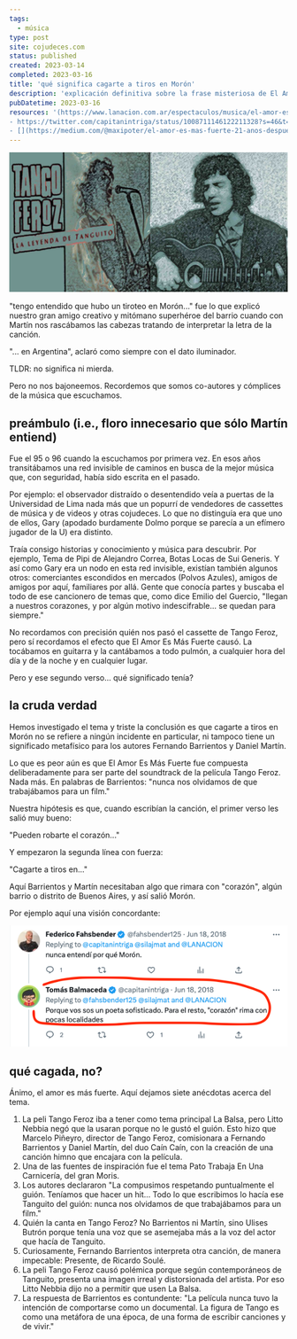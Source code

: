 ```yaml
---
tags:
  - música
type: post
site: cojudeces.com
status: published
created: 2023-03-14
completed: 2023-03-16
title: 'qué significa cagarte a tiros en Morón'
description: 'explicación definitiva sobre la frase misteriosa de El Amor Es Más Fuerte'
pubDatetime: 2023-03-16
resources: '(https://www.lanacion.com.ar/espectaculos/musica/el-amor-es-mas-fuerte-como-una-pelea-por-tanguito-creo-un-hit-nid2143120/)
- https://twitter.com/capitanintriga/status/1008711146122211328?s=46&t=4P7hYhXNTXgPw6O3s0Qw8Q
- [](https://medium.com/@maxipoter/el-amor-es-mas-fuerte-21-anos-despues-e006eb7d2c9)'
---
```

![](../../assets/images/2023/2023-03-Tanguito.jpg)

"tengo entendido que hubo un tiroteo en Morón..." fue lo que explicó nuestro gran amigo creativo y mitómano superhéroe del barrio cuando con Martín nos rascábamos las cabezas tratando de interpretar la letra de la canción.

"... en Argentina", aclaró como siempre con el dato iluminador.

TLDR: no significa ni mierda.

Pero no nos bajoneemos. Recordemos que somos co-autores y cómplices de la música que escuchamos. 

## preámbulo (i.e., floro innecesario que sólo Martín entiend)
Fue el 95 o 96 cuando la escuchamos por primera vez. En esos años transitábamos una red invisible de caminos en busca de la mejor música que, con seguridad, había sido escrita en el pasado. 

Por ejemplo: el observador distraído o desentendido veía a puertas de la Universidad de Lima nada más que un popurrí de vendedores de cassettes de música y de videos y otras cojudeces. Lo que no distinguía era que uno de ellos, Gary (apodado burdamente Dolmo porque se parecía a un efímero jugador de la U) era distinto. 

Traía consigo historias y conocimiento y música para descubrir. Por ejemplo, Tema de Pipi de Alejandro Correa, Botas Locas de Sui Generis.
Y así como Gary era un nodo en esta red invisible, existían también algunos otros: comerciantes escondidos en mercados (Polvos Azules), amigos de amigos por aquí, familiares por allá. Gente que conocía partes y buscaba el todo de ese cancionero de temas que, como dice Emilio del Guercio, "llegan a nuestros corazones, y por algún motivo indescifrable... se quedan para siempre."

No recordamos con precisión quién nos pasó el cassette de Tango Feroz, pero sí recordamos el efecto que El Amor Es Más Fuerte causó. La tocábamos en guitarra y la cantábamos a todo pulmón, a cualquier hora del día y de la noche y en cualquier lugar.

Pero y ese segundo verso... qué significado tenía?

## la cruda verdad
Hemos investigado el tema y triste la conclusión es que cagarte a tiros en Morón no se refiere a ningún incidente en particular, ni tampoco tiene un significado metafísico para los autores Fernando Barrientos y Daniel Martín. 

Lo que es peor aún es que El Amor Es Más Fuerte fue compuesta deliberadamente para ser parte del soundtrack de la película Tango Feroz. Nada más. En palabras de Barrientos: "nunca nos olvidamos de que trabajábamos para un film."

Nuestra hipótesis es que, cuando escribían la canción, el primer verso les salió muy bueno:

"Pueden robarte el corazón..."

Y empezaron la segunda línea con fuerza:

"Cagarte a tiros en..."

Aquí Barrientos y Martín necesitaban algo que rimara con "corazón", algún barrio o distrito de Buenos Aires, y así salió Morón.

Por ejemplo aquí una visión concordante:

![](../../assets/images/2023/2023-03-Tweet-sobre-moron.png)

## qué cagada, no?
Ánimo, el amor es más fuerte. Aquí dejamos siete anécdotas acerca del tema.

1. La peli Tango Feroz iba a tener como tema principal La Balsa, pero Litto Nebbia negó que la usaran porque no le gustó el guión. Esto hizo que Marcelo Piñeyro, director de Tango Feroz, comisionara a Fernando Barrientos y Daniel Martín, del duo Caín Caín, con la creación de una canción himno que encajara con la película.
2. Una de las fuentes de inspiración fue el tema Pato Trabaja En Una Carnicería, del gran Moris.
3. Los autores declararon "La compusimos respetando puntualmente el guión. Teníamos que hacer un hit... Todo lo que escribimos lo hacía ese Tanguito del guión: nunca nos olvidamos de que trabajábamos para un film."
4. Quién la canta en Tango Feroz? No Barrientos ni Martín, sino Ulises Butrón porque tenía una voz que se asemejaba más a la voz del actor que hacía de Tanguito.
5. Curiosamente, Fernando Barrientos interpreta otra canción, de manera impecable: Presente, de Ricardo Soulé.
6. La peli Tango Feroz causó polémica porque según contemporáneos de Tanguito, presenta una imagen irreal y distorsionada del artista. Por eso Litto Nebbia dijo no a permitir que usen La Balsa.
7. La respuesta de Barrientos es contundente: "La película nunca tuvo la intención de comportarse como un documental. La figura de Tango es como una metáfora de una época, de una forma de escribir canciones y de vivir."